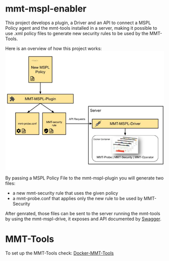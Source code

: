 # mmt-mspl-enabler

This project develops a plugin, a Driver and an API to connect a MSPL Policy agent and the mmt-tools installed in a server, making it possible to use .xml policy files to generate new security rules to be used by the MMT-Tools.

Here is an overview of how this project works:
<img src="imgs/Cerberus-MMT%20Doc.jpg"/>

By passing a MSPL Policy File to the mmt-mspl-plugin you will generate two files: 
* a new mmt-security rule that uses the given policy 
* a mmt-probe.conf that applies only the new rule to be used by MMT-Security

After genrated, those files can be sent to the server running the mmt-tools by using the mmt-mspl-drive, it exposes and API documented by [Swagger](https://swagger.io/).

# MMT-Tools

To set up the MMT-Tools check: [Docker-MMT-Tools](https://github.com/Montimage/mmt-mspl-enabler/tree/main/mmt-mspl-driver/Docker-MMT-Tools)
